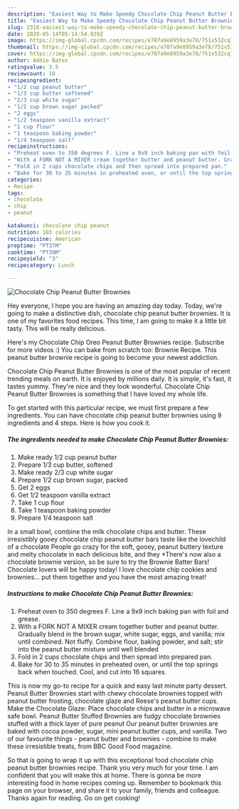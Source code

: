 ```yaml
---
description: "Easiest Way to Make Speedy Chocolate Chip Peanut Butter Brownies"
title: "Easiest Way to Make Speedy Chocolate Chip Peanut Butter Brownies"
slug: 2318-easiest-way-to-make-speedy-chocolate-chip-peanut-butter-brownies
date: 2020-05-14T05:14:54.929Z
image: https://img-global.cpcdn.com/recipes/e707a9e8959a3e78/751x532cq70/chocolate-chip-peanut-butter-brownies-recipe-main-photo.jpg
thumbnail: https://img-global.cpcdn.com/recipes/e707a9e8959a3e78/751x532cq70/chocolate-chip-peanut-butter-brownies-recipe-main-photo.jpg
cover: https://img-global.cpcdn.com/recipes/e707a9e8959a3e78/751x532cq70/chocolate-chip-peanut-butter-brownies-recipe-main-photo.jpg
author: Addie Bates
ratingvalue: 3.5
reviewcount: 10
recipeingredient:
- "1/2 cup peanut butter"
- "1/3 cup butter softened"
- "2/3 cup white sugar"
- "1/2 cup brown sugar packed"
- "2 eggs"
- "1/2 teaspoon vanilla extract"
- "1 cup flour"
- "1 teaspoon baking powder"
- "1/4 teaspoon salt"
recipeinstructions:
- "Preheat oven to 350 degrees F. Line a 9x9 inch baking pan with foil and grease."
- "With a FORK NOT A MIXER cream together butter and peanut butter. Gradually blend in the brown sugar, white sugar, eggs, and vanilla; mix until combined. Not fluffy. Combine flour, baking powder, and salt; stir into the peanut butter mixture until well blended"
- "Fold in 2 cups chocolate chips and then spread into prepared pan."
- "Bake for 30 to 35 minutes in preheated oven, or until the top springs back when touched. Cool, and cut into 16 squares."
categories:
- Recipe
tags:
- chocolate
- chip
- peanut

katakunci: chocolate chip peanut 
nutrition: 103 calories
recipecuisine: American
preptime: "PT37M"
cooktime: "PT39M"
recipeyield: "3"
recipecategory: Lunch

---
```



![Chocolate Chip Peanut Butter Brownies](https://img-global.cpcdn.com/recipes/e707a9e8959a3e78/751x532cq70/chocolate-chip-peanut-butter-brownies-recipe-main-photo.jpg)

Hey everyone, I hope you are having an amazing day today. Today, we're going to make a distinctive dish, chocolate chip peanut butter brownies. It is one of my favorites food recipes. This time, I am going to make it a little bit tasty. This will be really delicious.

Here&#39;s my Chocolate Chip Oreo Peanut Butter Brownies recipe. Subscribe for more videos :) You can bake from scratch too: Brownie Recipe. This peanut butter brownie recipe is going to become your newest addiction.

Chocolate Chip Peanut Butter Brownies is one of the most popular of recent trending meals on earth. It is enjoyed by millions daily. It is simple, it's fast, it tastes yummy. They're nice and they look wonderful. Chocolate Chip Peanut Butter Brownies is something that I have loved my whole life.


To get started with this particular recipe, we must first prepare a few ingredients. You can have chocolate chip peanut butter brownies using 9 ingredients and 4 steps. Here is how you cook it.

<!--inarticleads1-->

##### The ingredients needed to make Chocolate Chip Peanut Butter Brownies:

1. Make ready 1/2 cup peanut butter
1. Prepare 1/3 cup butter, softened
1. Make ready 2/3 cup white sugar
1. Prepare 1/2 cup brown sugar, packed
1. Get 2 eggs
1. Get 1/2 teaspoon vanilla extract
1. Take 1 cup flour
1. Take 1 teaspoon baking powder
1. Prepare 1/4 teaspoon salt


In a small bowl, combine the milk chocolate chips and butter. These irresistibly gooey chocolate chip peanut butter bars taste like the lovechild of a chocolate People go crazy for the soft, gooey, peanut buttery texture and melty chocolate in each delicious bite, and they *There&#39;s now also a chocolate brownie version, so be sure to try the Brownie Batter Bars! Chocolate lovers will be happy today! I love chocolate chip cookies and brownies… put them together and you have the most amazing treat! 

<!--inarticleads2-->

##### Instructions to make Chocolate Chip Peanut Butter Brownies:

1. Preheat oven to 350 degrees F. Line a 9x9 inch baking pan with foil and grease.
1. With a FORK NOT A MIXER cream together butter and peanut butter. Gradually blend in the brown sugar, white sugar, eggs, and vanilla; mix until combined. Not fluffy. Combine flour, baking powder, and salt; stir into the peanut butter mixture until well blended
1. Fold in 2 cups chocolate chips and then spread into prepared pan.
1. Bake for 30 to 35 minutes in preheated oven, or until the top springs back when touched. Cool, and cut into 16 squares.


This is now my go-to recipe for a quick and easy last minute party dessert. Peanut Butter Brownies start with chewy chocolate brownies topped with peanut butter frosting, chocolate glaze and Reese&#39;s peanut butter cups. Make the Chocolate Glaze: Place chocolate chips and butter in a microwave safe bowl. Peanut Butter Stuffed Brownies are fudgy chocolate brownies stuffed with a thick layer of pure peanut Our peanut butter brownies are baked with cocoa powder, sugar, mini peanut butter cups, and vanilla. Two of our favourite things - peanut butter and brownies - combine to make these irresistible treats, from BBC Good Food magazine. 

So that is going to wrap it up with this exceptional food chocolate chip peanut butter brownies recipe. Thank you very much for your time. I am confident that you will make this at home. There is gonna be more interesting food in home recipes coming up. Remember to bookmark this page on your browser, and share it to your family, friends and colleague. Thanks again for reading. Go on get cooking!

